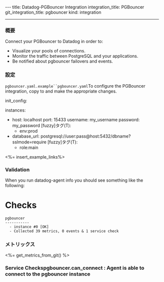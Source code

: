 --- title: Datadog-PGBouncer Integration integration_title: PGBouncer git_integration_title: pgbouncer kind: integration

---
### 概要

Connect your PGBouncer to Datadog in order to:

* Visualize your pools of connections.
* Monitor the traffic between PostgreSQL and your applications.
* Be notified about pgbouncer failovers and events.


### 設定

`pgbouncer.yaml.example``pgbouncer.yaml`To configure the PGBouncer integration, copy  to  and make the appropriate changes.


init_config:

instances:
  - host: localhost
    port: 15433
    username: my_username
    password: my_password
    [fuzzy]タグ(T):
      - env:prod
  - database_url: postgresql://user:pass@host:5432/dbname?sslmode=require
    [fuzzy]タグ(T):
      - role:main


<%= insert_example_links%>

### Validation

When you run datadog-agent info you should see something like the following:

Checks
======

    pgbouncer
    -----------
      - instance #0 [OK]
      - Collected 39 metrics, 0 events & 1 service check
### メトリックス

<%= get_metrics_from_git() %>

### Service Checks**pgbouncer.can_connect** : Agent is able to connect to the pgbouncer instance